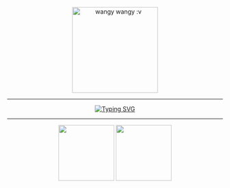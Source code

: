<div align="center">
  <img
    height=200px
    align="center"
    src="https://count.getloli.com/get/@:Shafwan-8?theme=rule34&darkmode=0"
    title="wangy wangy :v"
  />
</div>

<hr />

<p align="center">
  <a href="https://git.io/typing-svg">
  <img
    src="https://readme-typing-svg.demolab.com?font=Fira+Code&weight=500&size=28&duration=3500&pause=2500&color=70A5FD&center=true&vCenter=true&width=435&lines=Suramat+Datang+:3" 
    alt="Typing SVG" />
  </a>
</p>

<hr />

<div align="center">
  <img
    height=130
    src="https://github-readme-stats.vercel.app/api?username=Shafwan-8&show_icons=true&theme=merko&rank_icon=github"
  />
  <img
    height=130
    src="https://github-readme-stats.vercel.app/api/top-langs/?username=Shafwan-8&layout=compact&theme=merko"
  />

</div>
